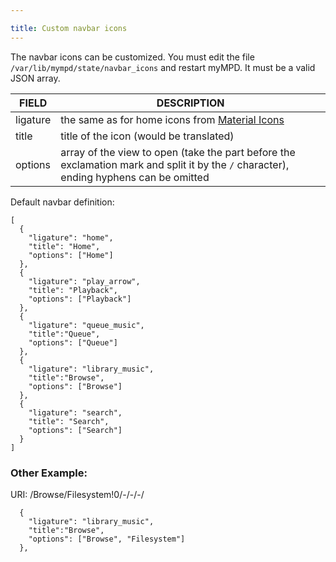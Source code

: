 ```yaml
---

title: Custom navbar icons
---
```


The navbar icons can be customized. You must edit the file `/var/lib/mympd/state/navbar_icons` and restart myMPD. It must be a valid JSON array.

| FIELD | DESCRIPTION |
| ----- | ----------- |
| ligature | the same as for home icons from [Material Icons](https://fonts.google.com/icons?selected=Material+Icons&icon.style=Filled) |
| title | title of the icon (would be translated) |
| options | array of the view to open (take the part before the exclamation mark and split it by the `/` character), ending hyphens can be omitted |

Default navbar definition:

```
[
  {
    "ligature": "home",
    "title": "Home",
    "options": ["Home"]
  },
  {
    "ligature": "play_arrow",
    "title": "Playback",
    "options": ["Playback"]
  },
  { 
    "ligature": "queue_music",
    "title":"Queue",
    "options": ["Queue"]
  },
  {
    "ligature": "library_music",
    "title":"Browse",
    "options": ["Browse"]
  },
  {
    "ligature": "search",
    "title": "Search",
    "options": ["Search"]
  }
]
```

### Other Example:

URI: /Browse/Filesystem!0/-/-/-/
```
  {
    "ligature": "library_music",
    "title":"Browse",
    "options": ["Browse", "Filesystem"]
  },
```
